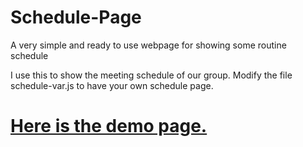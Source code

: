 Schedule-Page
=============

A very simple and ready to use webpage for showing some routine schedule

I use this to show the meeting schedule of our group. 
Modify the file schedule-var.js to have your own schedule page.

# [Here is the demo page.](http://personal.stevens.edu/~hli18/demo/schedule-page/)
